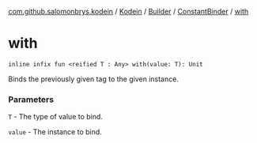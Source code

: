 [com.github.salomonbrys.kodein](../../../index.md) / [Kodein](../../index.md) / [Builder](../index.md) / [ConstantBinder](index.md) / [with](.)

# with

`inline infix fun <reified T : Any> with(value: T): Unit`

Binds the previously given tag to the given instance.

### Parameters

`T` - The type of value to bind.

`value` - The instance to bind.